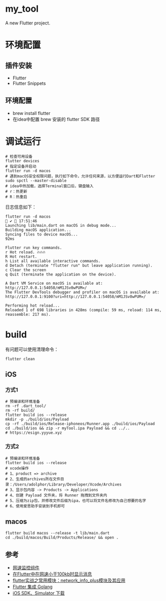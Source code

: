 # my_tool

A new Flutter project.

# 环境配置

## 插件安装
* Flutter
* Flutter Snippets

## 环境配置
* brew install flutter
* 在idea中配置 brew 安装的 flutter SDK 路径

# 调试运行
```shell
# 检查可用设备
flutter devices
# 指定设备并启动
flutter run -d macos 
# 遇到macOS安全权限问题，执行如下命令，允许任何来源，以方便运行Dart和Flutter
sudo spctl --master-disable
# idea中热加载，选择Terminal窗口后，键盘输入
# r：热更新
# R：热重启
```

日志信息如下：
```
flutter run -d macos                                                                                                        ✔  17:51:46 
Launching lib/main.dart on macOS in debug mode...
Building macOS application...                                           
Syncing files to device macOS...                                    92ms

Flutter run key commands.
r Hot reload. 🔥🔥🔥
R Hot restart.
h List all available interactive commands.
d Detach (terminate "flutter run" but leave application running).
c Clear the screen
q Quit (terminate the application on the device).

A Dart VM Service on macOS is available at: http://127.0.0.1:54058/mM1JSv0wPUM=/
The Flutter DevTools debugger and profiler on macOS is available at: http://127.0.0.1:9100?uri=http://127.0.0.1:54058/mM1JSv0wPUM=/

Performing hot reload...                                                
Reloaded 1 of 698 libraries in 428ms (compile: 59 ms, reload: 114 ms, reassemble: 217 ms).
```

# build

有问题可以使用清理命令：
```shell
flutter clean
```

## iOS

### 方式1
```shell
# 预编译和环境准备
rm -rf .dart_tool/
rm -rf build/
flutter build ios --release
mkdir -p ./build/ios/Payload
cp -rf ./build/ios/Release-iphoneos/Runner.app ./build/ios/Payload
cd ./build/ios && zip -r myTool.ipa Payload && cd ../..
# https://esign.yyyue.xyz
```

### 方式2
```shell
# 预编译和环境准备
flutter build ios --release
# xcode操作
# 1、product => archive
# 2、生成的archives所在文件目录：/Users/adolphor/Library/Developer/Xcode/Archives
# 3、显示包内容 -> Products -> Applications
# 4、创建 Payload 文件夹，将 Runner 拖拽到文件夹内
# 5、压缩为zip包，并修改文件后缀为ipa，也可以将文件名修改为自己想要的名字
# 6、使用爱思助手安装到手机即可
```

## macos
```shell
flutter build macos --release -t lib/main.dart
cd ./build/macos/Build/Products/Release/ && open . 
```


## 参考
* [网速监控组件](https://pub.dev/packages/internet_speed_test)
* [在Flutter中在网速小于100kb时显示消息](https://www.volcengine.com/theme/4768282-R-7-1)
* [flutter实战之常用模块：network_info_plus模块及其应用](https://bbs.huaweicloud.com/blogs/405630)
* [Flutter 集成 Golang ](https://juejin.cn/post/7109806986006364196)
* [iOS SDK、Simulator 下载](https://developer.apple.com/download/all/)

